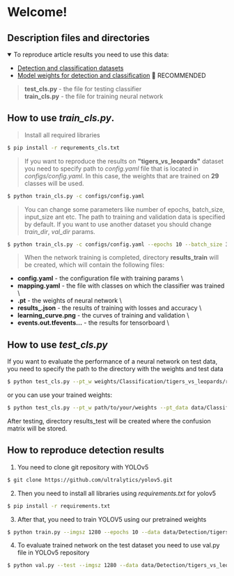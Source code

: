 # Welcome!

## Description files and directories

<details open>
<summary>To reproduce article results you need to use this data:</summary>

- [Detection and classification datasets](https://doi.org/10.6084/m9.figshare.21162829.v3) 
- [Model weights for detection and classification](https://doi.org/10.6084/m9.figshare.20982226.v2) 🚀 RECOMMENDED

</details>

> **test_cls.py** - the file for testing classifier \
> **train_cls.py** - the file for training neural network

## How to use *train_cls.py*.

> Install all required libraries
```bash
$ pip install -r requrements_cls.txt
```

>If you want to reproduce the results on **"tigers_vs_leopards"** dataset you need to specify path to *config.yaml* file 
that is located in *configs/config.yaml*. In this case, the weights that are trained on **29** classes will be used.

```bash
$ python train_cls.py -c configs/config.yaml
```

>You can change some parameters like number of epochs, batch_size, input_size ant etc. The path to training and
validation data is specified by default. If you want to use another dataset you should change *train_dir*, *val_dir*
params.
```bash
$ python train_cls.py -c configs/config.yaml --epochs 10 --batch_size 32 --input_size 256 --loss smooth --train_dir path/to/your/train/data --val_dir path/to/your/val/data
```

>When the network training is completed, directory **results_train** will be created, which will contain the following files:
- **config.yaml** - the configuration file with training params \
- **mapping.yaml** - the file with classes on which the classifier was trained \
- **.pt** - the weights of neural network \
- **results_.json** - the results of training with losses and accuracy \
- **learning_curve.png** - the curves of training and validation \
- **events.out.tfevents...** - the results for tensorboard \


## How to use *test_cls.py*

If you want to evaluate the performance of a neural network on test data, you need to specify the path to the
directory with the weights and test data
```bash
$ python test_cls.py --pt_w weights/Classification/tigers_vs_leopards/resnest101e --pt_data data/Classificationtigers_vs_leopards/test
```

or you can use your trained weights:

```bash
$ python test_cls.py --pt_w path/to/your/weights --pt_data data/Classification/tigers_vs_leopards/test
```
After testing, directory results_test will be created where the confusion matrix will be stored.


## How to reproduce detection results

1. You need to clone git repository with YOLOv5

```bash
$ git clone https://github.com/ultralytics/yolov5.git
```

2. Then you need to install all libraries using *requirements.txt* for yolov5

```bash
$ pip install -r requirements.txt
```

3. After that, you need to train YOLOV5 using our pretrained weights

```bash
$ python train.py --imgsz 1280 --epochs 10 --data data/Detection/tigers_vs_leopards/animals.yaml --weights weights/Detection/YOLOv5_L6/weights/best.pt --single-cls --batch 2
```

4. To evaluate trained network on the test dataset you need to use val.py file in YOLOv5 repository

```bash
$ python val.py --test --imgsz 1280 --data data/Detection/tigers_vs_leopards/animals.yaml --weights weights/Detection/YOLOv5_L6/weights/best.pt --single-cls --batch 24 --single-cls
```
